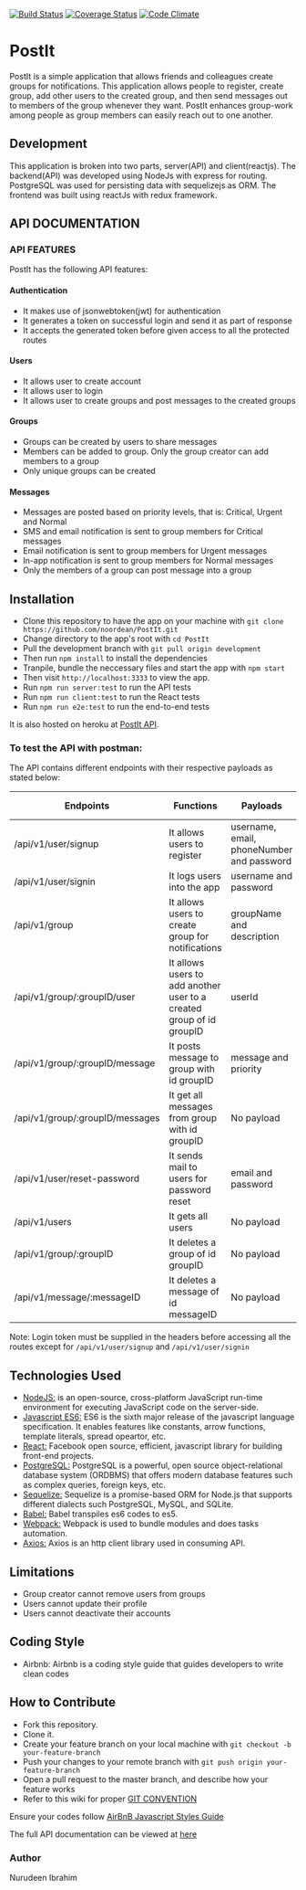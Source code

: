[![Build Status](https://travis-ci.org/noordean/PostIt.svg?branch=implement-feedback)](https://travis-ci.org/noordean/PostIt)
[![Coverage Status](https://coveralls.io/repos/github/noordean/PostIt/badge.svg?branch=chore%2Fsecond-feedback-implementation)](https://coveralls.io/github/noordean/PostIt?branch=chore%2Fsecond-feedback-implementation)
[![Code Climate](https://codeclimate.com/github/noordean/PostIt/badges/gpa.svg)](https://codeclimate.com/github/noordean/PostIt)
# PostIt
PostIt is a simple application that allows friends and colleagues create groups for notifications. This application allows people to register, create group, add other users to the created group, and then send messages out to members of the group whenever they want. PostIt enhances group-work among people as group members can easily reach out to one another.

## Development
This application is broken into two parts, server(API) and client(reactjs).
The backend(API) was developed using NodeJs with express for routing. PostgreSQL was used for persisting data with sequelizejs as ORM.
The frontend was built using reactJs with redux framework.

## API DOCUMENTATION
### API FEATURES
PostIt has the following API features:

#### Authentication
- It makes use of jsonwebtoken(jwt) for authentication
- It generates a token on successful login and send it as part of response
- It accepts the generated token before given access to all the protected routes

#### Users
- It allows user to create account
- It allows user to login
- It allows user to create groups and post messages to the created groups

#### Groups
- Groups can be created by users to share messages
- Members can be added to group. Only the group creator can add members to a group
- Only unique groups can be created

#### Messages
- Messages are posted based on priority levels, that is: Critical, Urgent and Normal
- SMS and email notification is sent to group members for Critical messages
- Email notification is sent to group members for Urgent messages
- In-app notification is sent to group members for Normal messages
- Only the members of a group can post message into a group
 
## Installation
- Clone this repository to have the app on your machine with ```git clone https://github.com/noordean/PostIt.git```
- Change directory to the app's root with ```cd PostIt```
- Pull the development branch with ```git pull origin development```
- Then run ```npm install```  to install the dependencies
- Tranpile, bundle the neccessary files and start the app with ```npm start```
- Then visit ```http://localhost:3333``` to view the app.
- Run ```npm run server:test``` to run the API tests
- Run ```npm run client:test``` to run the React tests
- Run ```npm run e2e:test``` to run the end-to-end tests

It is also hosted on heroku at <a href="https://full-postit.herokuapp.com/" target="_blank">PostIt API</a>.

### To test the API with postman:

The API contains different endpoints with their respective payloads as stated below:

| Endpoints                    | Functions                                                               | Payloads                 | Request Methods |
|------------------------------|-------------------------------------------------------------------------|--------------------------|-----------------|
| /api/v1/user/signup             | It allows users to register                                | username, email, phoneNumber and password    | POST            |
| /api/v1/user/signin             | It logs users into the app                                       | username and password    | POST            |
| /api/v1/group                   | It allows users to create group for notifications                    | groupName and description | POST            |
| /api/v1/group/:groupID/user     | It allows users to add another user to a created group of id groupID | userId                | POST            |
| /api/v1/group/:groupID/message  | It posts message to group with id groupID                              | message and priority     | POST            |
| /api/v1/group/:groupID/messages | It get all messages from group with id groupID                          | No payload               | GET             |
| /api/v1/user/reset-password            | It sends mail to users for password reset                      | email and password               | POST            |
| /api/v1/users             | It gets all users                      | No payload               | GET            |
| /api/v1/group/:groupID             | It deletes a group of id groupID                      | No payload               | DELETE            |
| /api/v1/message/:messageID             | It deletes a message of id messageID                      | No payload               | DELETE            |

Note: Login token must be supplied in the headers before accessing all the routes except for ```/api/v1/user/signup``` and ```/api/v1/user/signin```


## Technologies Used
* [NodeJS:](https://nodejs.org/en/) is an open-source, cross-platform JavaScript run-time environment for executing JavaScript code on the server-side.
* [Javascript ES6:](https://en.wikipedia.org/wiki/ECMAScript) ES6 is the sixth major release of the javascript language specification. It enables features like constants, arrow functions, template literals, spread opeartor, etc.
* [React:](https://facebook.github.io/react/tutorial/tutorial.html) Facebook open source, efficient, javascript library for building front-end projects.
* [PostgreSQL:](https://www.postgresql.org/) PostgreSQL is a powerful, open source object-relational database system (ORDBMS) that offers modern database features such as complex queries, foreign keys, etc.
* [Sequelize:](http://docs.sequelizejs.com/) Sequelize is a promise-based ORM for Node.js that supports different dialects such PostgreSQL, MySQL, and SQLite.
* [Babel:](https://babeljs.io/)  Babel transpiles es6 codes to es5.
* [Webpack:](https://webpack.github.io/docs/what-is-webpack.html) Webpack is used to bundle modules and does tasks automation.
* [Axios:](https://www.npmjs.com/package/axios) Axios is an http client library used in consuming API.

## Limitations
- Group creator cannot remove users from groups
- Users cannot update their profile
- Users cannot deactivate their accounts

## Coding Style
- Airbnb: Airbnb is a coding style guide that guides developers to write clean codes

## How to Contribute
- Fork this repository.
- Clone it.
- Create your feature branch on your local machine with ```git checkout -b your-feature-branch```
- Push your changes to your remote branch with ```git push origin your-feature-branch```
- Open a pull request to the master branch, and describe how your feature works
- Refer to this wiki for proper <a href="https://github.com/noordean/PostIt/wiki">GIT CONVENTION</a>

Ensure your codes follow <a href="https://github.com/airbnb/javascript">AirBnB Javascript Styles Guide</a>

The full API documentation can be viewed at <a href="https://app.swaggerhub.com/apis/postit1/PostIt/1.0.0" target="_blank">here</a>

### Author
Nurudeen Ibrahim